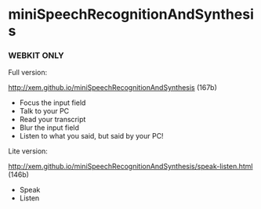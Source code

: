 miniSpeechRecognitionAndSynthesis
===

### WEBKIT ONLY

Full version:

http://xem.github.io/miniSpeechRecognitionAndSynthesis (167b)

- Focus the input field
- Talk to your PC
- Read your transcript
- Blur the input field
- Listen to what you said, but said by your PC!


Lite version:

http://xem.github.io/miniSpeechRecognitionAndSynthesis/speak-listen.html (146b)

- Speak
- Listen
